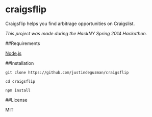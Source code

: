 craigsflip
==========

Craigsflip helps you find arbitrage opportunities on Craigslist.

_This project was made during the HackNY Spring 2014 Hackathon._

##Requirements

<a href='http://nodejs.org/download/' target='_blank'>Node.js</a>

##Installation

    git clone https://github.com/justindeguzman/craigsflip

    cd craigsflip

    npm install

##License

MIT